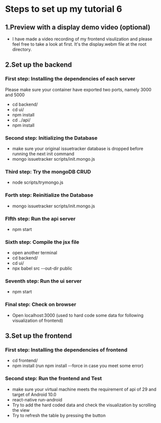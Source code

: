 # Steps to set up my tutorial 6
## 1.Preview with a display demo video (optional)
- I have made a video recording of my frontend visulization and please feel free to take a look at first. It's the display.webm file at the root directory.
## 2.Set up the backend
### First step: Installing the dependencies of each server
Please make sure your container have exported two ports, namely 3000 and 5000
- cd backend/
- cd ui/
- npm install
- cd ../api/
- npm install
### Second step: Initializing the Database
- make sure your original issuetracker database is dropped before running the next init command
- mongo issuetracker scripts/init.mongo.js
### Third step: Try the mongoDB CRUD
- node scripts/trymongo.js
### Forth step: Reinitialize the Database
- mongo issuetracker scripts/init.mongo.js
### FIfth step: Run the api server
- npm start
### Sixth step: Compile the jsx file
- open another terminal
- cd backend/
- cd ui/
- npx babel src --out-dir public
### Seventh step: Run the ui server
- npm start
### Final step: Check on browser
- Open localhost:3000 (used to hard code some data for following visualization of frontend)
## 3.Set up the frontend
### First step: Installing the dependencies of frontend
- cd frontend/
- npm install (run npm install --force in case you meet some error)
### Second step: Run the frontend and Test
- make sure your virtual machine meets the requirement of api of 29 and target of Android 10.0
- react-native run-android
- Try to add the hard coded data and check the visualization by scrolling the view
- Try to refresh the table by pressing the button



